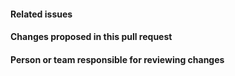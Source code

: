 #### Related issues

#### Changes proposed in this pull request

#### Person or team responsible for reviewing changes
